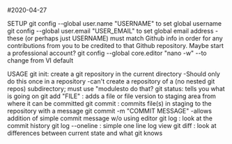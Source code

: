 #2020-04-27

SETUP
git config --global user.name "USERNAME" to set global username
git config --global user.email "USER_EMAIL" to set global email address
	-these (or perhaps just USERNAME) must match Github info in order
		for any contributions from you to be credited to that
		Github repository. Maybe start a professional account?
git config --global core.editor "nano -w" --to change from VI default

USAGE
git init: create a git repository in the current directory
	-Should only do this once in a repository
	-can't create a repository of a (no nested git repos) subdirectory; 
		must use "modulesto do that?
git status: tells you what is going on
git add "FILE" : adds a file or file version to staging area from where
	it can be committed
git commit : commits file(s) in staging to the repository with a message
git commit -m "COMMIT MESSAGE"
	-allows addition of simple commit message w/o using editor
git log : look at the commit history
git log --oneline : simple one line log view
git diff : look at differences between current state and what git knows
